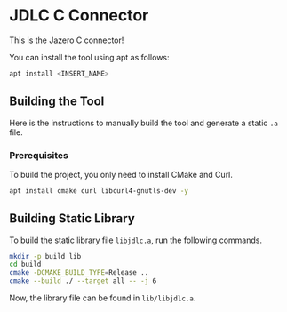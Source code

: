 # JDLC C Connector
This is the Jazero C connector!

You can install the tool using apt as follows:

```bash
apt install <INSERT_NAME>
```

## Building the Tool
Here is the instructions to manually build the tool and generate a static `.a` file.

### Prerequisites
To build the project, you only need to install CMake and Curl.

```bash
apt install cmake curl libcurl4-gnutls-dev -y
```

## Building Static Library
To build the static library file `libjdlc.a`, run the following commands.

```bash
mkdir -p build lib
cd build
cmake -DCMAKE_BUILD_TYPE=Release ..
cmake --build ./ --target all -- -j 6
```

Now, the library file can be found in `lib/libjdlc.a`.